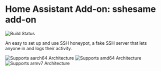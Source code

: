 # Home Assistant Add-on: sshesame add-on

![Build Status][build-status]

An easy to set up and use SSH honeypot, a fake SSH server that lets anyone in and logs their activity.

![Supports aarch64 Architecture][aarch64-shield]
![Supports amd64 Architecture][amd64-shield]
![Supports armv7 Architecture][armv7-shield]

[build-status]: https://github.com/tolkonepiu/ha-addons/actions/workflows/builder.yaml/badge.svg?branch=main
[aarch64-shield]: https://img.shields.io/badge/aarch64-yes-green.svg
[amd64-shield]: https://img.shields.io/badge/amd64-yes-green.svg
[armv7-shield]: https://img.shields.io/badge/armv7-yes-green.svg
